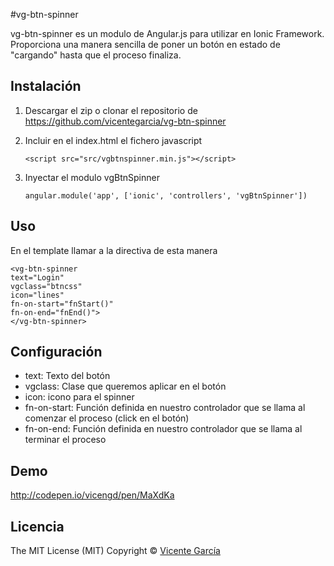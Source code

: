 #vg-btn-spinner

vg-btn-spinner es un modulo de Angular.js para utilizar en Ionic Framework. Proporciona una manera sencilla de poner un botón en
estado de "cargando" hasta que el proceso finaliza.

## Instalación
1. Descargar el zip o clonar el repositorio de https://github.com/vicentegarcia/vg-btn-spinner

2. Incluir en el index.html el fichero javascript

	```
	<script src="src/vgbtnspinner.min.js"></script>
	```

3. Inyectar el modulo vgBtnSpinner

	```
	angular.module('app', ['ionic', 'controllers', 'vgBtnSpinner'])
	```

## Uso
En el template llamar a la directiva de esta manera

	<vg-btn-spinner
	text="Login"
	vgclass="btncss"
	icon="lines"
	fn-on-start="fnStart()"
	fn-on-end="fnEnd()">
	</vg-btn-spinner>

## Configuración
- text: Texto del botón
- vgclass: Clase que queremos aplicar en el botón
- icon: icono para el spinner
- fn-on-start: Función definida en nuestro controlador que se llama al comenzar el proceso (click en el botón)
- fn-on-end: Función definida en nuestro controlador que se llama al terminar el proceso

## Demo

http://codepen.io/vicengd/pen/MaXdKa

## Licencia
The MIT License (MIT) Copyright © [Vicente García](http://vicentegarcia.com)